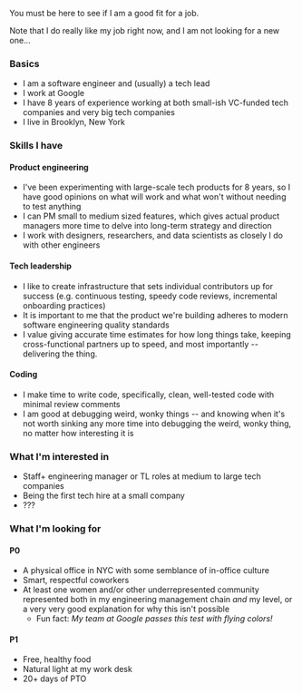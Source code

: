 You must be here to see if I am a good fit for a job.

 <span class="highlight">Note that I do really like my job right now, and I am not looking for a new one...</span>

### Basics
* I am a software engineer and (usually) a tech lead
* I work at Google
* I have 8 years of experience working at both small-ish VC-funded tech companies and very big tech companies
* I live in Brooklyn, New York

### Skills I have

#### Product engineering
  * I've been experimenting with large-scale tech products for 8 years, so I have good opinions on what will work and what won't without needing to test anything
  * I can PM small to medium sized features, which gives actual product managers more time to delve into long-term strategy and direction
  * I work with designers, researchers, and data scientists as closely I do with other engineers
  
#### Tech leadership
  * I like to create infrastructure that sets individual contributors up for success (e.g. continuous testing, speedy code reviews, incremental onboarding practices)
  * It is important to me that the product we're building adheres to modern software engineering quality standards
  * I value giving accurate time estimates for how long things take, keeping cross-functional partners up to speed, and most importantly -- delivering the thing.

#### Coding
  * I make time to write code, specifically, clean, well-tested code with minimal review comments
  * I am good at debugging weird, wonky things -- and knowing when it's not worth sinking any more time into debugging the weird, wonky thing, no matter how interesting it is

### What I'm interested in
* Staff+ engineering manager or TL roles at medium to large tech companies
* Being the first tech hire at a small company
* ???

### What I'm looking for

#### P0
* A physical office in NYC with some semblance of in-office culture
* Smart, respectful coworkers
* At least one women and/or other underrepresented community represented both in my engineering management chain *and* my level, or a very very good explanation for why this isn't possible
  * Fun fact: *My team at Google passes this test with flying colors!*

#### P1
* Free, healthy food
* Natural light at my work desk
* 20+ days of PTO
